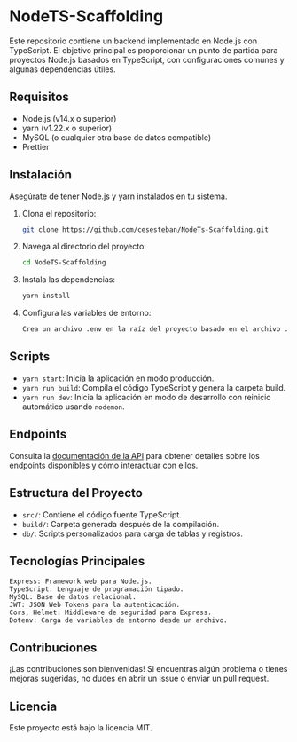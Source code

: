 # NodeTS-Scaffolding

Este repositorio contiene un backend implementado en Node.js con TypeScript. El objetivo principal es proporcionar un punto de partida para proyectos Node.js basados en TypeScript, con configuraciones comunes y algunas dependencias útiles.

## Requisitos

- Node.js (v14.x o superior)
- yarn (v1.22.x o superior)
- MySQL (o cualquier otra base de datos compatible)
- Prettier

## Instalación

Asegúrate de tener Node.js y yarn instalados en tu sistema.

1. Clona el repositorio:

   ```bash
   git clone https://github.com/cesesteban/NodeTs-Scaffolding.git

2. Navega al directorio del proyecto:

    ```bash
    cd NodeTS-Scaffolding
    ```

3. Instala las dependencias:

    ```bash
    yarn install
    ```

4. Configura las variables de entorno:

    ```bash
    Crea un archivo .env en la raíz del proyecto basado en el archivo .env.example proporcionado.
    ```

## Scripts

* `yarn start`: Inicia la aplicación en modo producción.
* `yarn run build`: Compila el código TypeScript y genera la carpeta build.
* `yarn run dev`: Inicia la aplicación en modo de desarrollo con reinicio automático usando `nodemon`.

## Endpoints

Consulta la [documentación de la API](https://documenter.getpostman.com/view/12812388/2s9YysCgTy) para obtener detalles sobre los endpoints disponibles y cómo interactuar con ellos.

## Estructura del Proyecto

* `src/`: Contiene el código fuente TypeScript.
* `build/`: Carpeta generada después de la compilación.
* `db/`: Scripts personalizados para carga de tablas y registros.

## Tecnologías Principales
    
    Express: Framework web para Node.js.
    TypeScript: Lenguaje de programación tipado.
    MySQL: Base de datos relacional.
    JWT: JSON Web Tokens para la autenticación.
    Cors, Helmet: Middleware de seguridad para Express.
    Dotenv: Carga de variables de entorno desde un archivo.
    

## Contribuciones
¡Las contribuciones son bienvenidas! Si encuentras algún problema o tienes mejoras sugeridas, no dudes en abrir un issue o enviar un pull request.

## Licencia
Este proyecto está bajo la licencia MIT.
